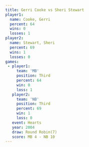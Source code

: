 ```yaml
---
title: Gerri Cooke vs Sheri Stewart
player1:              
  name: Cooke, Gerri  
  percent: 64         
  wins: 0             
  losses: 1           
player2:              
  name: Stewart, Sheri
  percent: 69         
  wins: 1             
  losses: 0           
games:
 - player1:         
     team: 'MB'     
     position: Third
     percent: 64    
     win: 0         
     loss: 1        
   player2:         
     team: 'NB'     
     position: Third
     percent: 69    
     win: 1         
     loss: 0        
   event: Hearts       
   year: 2004          
   draw: Round Robin(7)
   score: MB 4 - NB 10 
---
```

